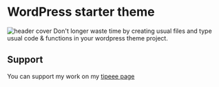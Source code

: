 # WordPress starter theme
![header cover](https://i.imgur.com/RcsXbEa.png)
Don't longer waste time by creating usual files and type usual code & functions in your wordpress theme project.
## Support
You can support my work on my [tipeee page](https://fr.tipeee.com/melvin-lemoine)
